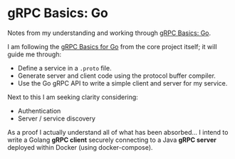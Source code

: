 # gRPC Basics: Go

Notes from my understanding and working through [gRPC Basics: Go](https://grpc.io/docs/tutorials/basic/go/).

I am following the [gRPC Basics for Go](https://grpc.io/docs/tutorials/basic/go/) from the core project itself; it will guide me through:

* Define a service in a `.proto` file.
* Generate server and client code using the protocol buffer compiler.
* Use the Go gRPC API to write a simple client and server for my service.

Next to this I am seeking clarity considering:

* Authentication
* Server / service discovery

As a proof I actually understand all of what has been absorbed... I intend to write a Golang **gRPC client** securely connecting to a Java **gRPC server** deployed within Docker (using docker-compose).
